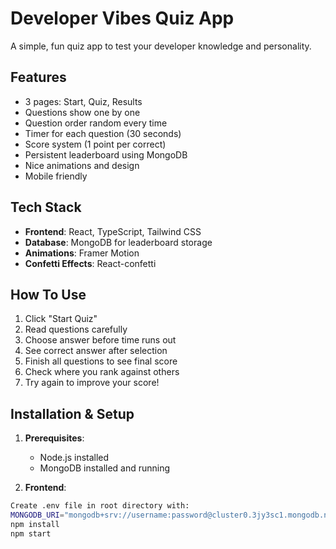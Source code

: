 # Developer Vibes Quiz App

A simple, fun quiz app to test your developer knowledge and personality.

## Features

- 3 pages: Start, Quiz, Results
- Questions show one by one
- Question order random every time
- Timer for each question (30 seconds)
- Score system (1 point per correct)
- Persistent leaderboard using MongoDB
- Nice animations and design
- Mobile friendly

## Tech Stack

- **Frontend**: React, TypeScript, Tailwind CSS
- **Database**: MongoDB for leaderboard storage
- **Animations**: Framer Motion
- **Confetti Effects**: React-confetti

## How To Use

1. Click "Start Quiz"
2. Read questions carefully
3. Choose answer before time runs out
4. See correct answer after selection
5. Finish all questions to see final score
6. Check where you rank against others
7. Try again to improve your score!

## Installation & Setup

1. **Prerequisites**:
   - Node.js installed
   - MongoDB installed and running

2. **Frontend**:
```bash
Create .env file in root directory with:
MONGODB_URI="mongodb+srv://username:password@cluster0.3jy3sc1.mongodb.net/?retryWrites=true&w=majority&appName=Cluster0"
npm install
npm start
